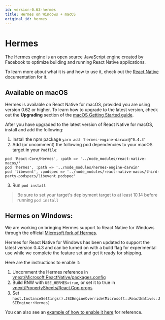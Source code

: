 ```yaml
---
id: version-0.63-hermes
title: Hermes on Windows + macOS
original_id: hermes
---
```


# Hermes
The [Hermes](https://hermesengine.dev/) engine is an open source JavaScript engine created by Facebook to optimize building and running React Native applications.

To learn more about what it is and how to use it, check out the [React Native](https://reactnative.dev/docs/hermes#docsNav) documentation for it.

## Available on macOS
Hermes is available on React Native for macOS, provided you are using version 0.62 or higher.
To learn how to upgrade to the latest version, check out the **Upgrading** section of the [macOS Getting Started guide](rnm-getting-started.md).

After you have upgraded to the latest version of React Native for macOS, install and add the following:

1.  Install the npm package `yarn add 'hermes-engine-darwin@^0.4.3'`
2. Add (or uncomment) the following pod dependencies to your macOS target in your `Podfile`:<br>
```
pod 'React-Core/Hermes', :path => '../node_modules/react-native-macos/'
pod 'hermes', :path => '../node_modules/hermes-engine-darwin'
pod 'libevent', :podspec => '../node_modules/react-native-macos/third-party-podspecs/libevent.podspec'
```
3. Run `pod install`

> Be sure to set your target's deployment target to at least 10.14 before running `pod install`

## Hermes on Windows:
We are working on bringing Hermes support to React Native for Windows through the official [Microsoft fork of Hermes](https://github.com/microsoft/hermes-windows).

Hermes for React Native for Windows has been updated to support the latest version 0.4.3 and can be turned on with a build flag for experimental use while we complete the feature set and get it ready for shipping.

Here are the instructions to enable it:
1.	Uncomment the Hermes reference in [vnext/Microsoft.ReactNative/packages.config](https://github.com/microsoft/react-native-windows/blob/917adf8349ddf7f1a9943fc89096df7e2303ae7c/vnext/Microsoft.ReactNative/packages.config#L10)
2.	Build RNW with `USE_HERMES=true`, or set it to true in [vnext/PropertySheets/React.Cpp.props](https://github.com/microsoft/react-native-windows/blob/917adf8349ddf7f1a9943fc89096df7e2303ae7c/vnext/PropertySheets/React.Cpp.props#L29)
3.	Set `host.InstanceSettings().JSIEngineOverride(Microsoft::ReactNative::JSIEngine::Hermes)`

You can also see an [example of how to enable it here](https://github.com/microsoft/react-native-windows/blob/917adf8349ddf7f1a9943fc89096df7e2303ae7c/packages/playground/windows/playground/MainPage.cpp#L64) for reference.
